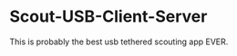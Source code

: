 Scout-USB-Client-Server
=======================

This is probably the best usb tethered scouting app EVER.
